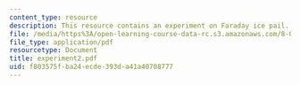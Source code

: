 ```yaml
---
content_type: resource
description: This resource contains an experiment on Faraday ice pail.
file: /media/https%3A/open-learning-course-data-rc.s3.amazonaws.com/8-02-physics-ii-electricity-and-magnetism-spring-2007/f803575fba24ecde393da41a40708777_experiment2.pdf
file_type: application/pdf
resourcetype: Document
title: experiment2.pdf
uid: f803575f-ba24-ecde-393d-a41a40708777
---
```

